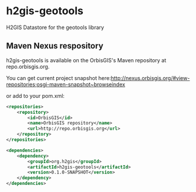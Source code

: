 # h2gis-geotools
H2GIS Datastore for the geotools library


## Maven Nexus respository

h2gis-geotools is available on the OrbisGIS's Maven repository at repo.orbisgis.org.

You can get current project snapshot here:http://nexus.orbisgis.org/#view-repositories;osgi-maven-snapshot~browseindex

or add to your pom.xml:

```xml
<repositories>
    <repository>
        <id>OrbisGIS</id>
        <name>OrbisGIS repository</name>
        <url>http://repo.orbisgis.org</url>
    </repository>
</repositories>

<dependencies>
    <dependency>
        <groupId>org.h2gis</groupId>
        <artifactId>h2gis-geotools</artifactId>
        <version>0.1.0-SNAPSHOT</version>
    </dependency>
</dependencies>
```
